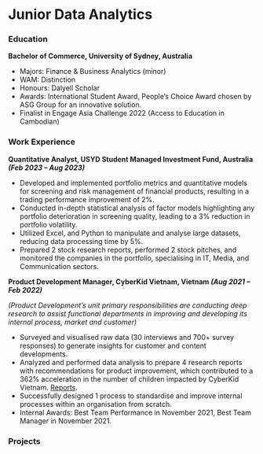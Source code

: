 # Junior Data Analytics 

### Education 
**Bachelor of Commerce, University of Sydney, Australia**
-	Majors: Finance & Business Analytics (minor)
- WAM: Distinction
- Honours: Dalyell Scholar
- Awards: International Student Award, People’s Choice Award chosen by ASG Group for an innovative solution. 
- Finalist in Engage Asia Challenge 2022 (Access to Education in Cambodian)

### Work Experience 
**Quantitative Analyst, USYD Student Managed Investment Fund, Australia _(Feb 2023 – Aug 2023)_**
- Developed and implemented portfolio metrics and quantitative models for screening and risk management of financial products, resulting in a trading performance improvement of 2%.
- Conducted in-depth statistical analysis of factor models highlighting any portfolio deterioration in screening quality, leading to a 3% reduction in portfolio volatility. 
- Utilized Excel, and Python to manipulate and analyse large datasets, reducing data processing time by 5%.
- Prepared 2 stock research reports, performed 2 stock pitches, and monitored the companies in the portfolio, specialising in IT, Media, and Communication sectors. 

**Product Development Manager, CyberKid Vietnam, Vietnam _(Aug 2021 – Feb 2022)_**

_(Product Development’s unit primary responsibilities are conducting deep research to assist functional departments in improving and developing its internal process, market and customer)_
- Surveyed and visualised raw data (30 interviews and 700+ survey responses) to generate insights for customer and content developments.
- Analyzed and performed data analysis to prepare 4 research reports with recommendations for product improvement, which contributed to a 362% acceleration in the number of children impacted by CyberKid Vietnam.  [Reports](https://drive.google.com/drive/folders/1n5U5sVeYnMH9VbIXju6IELrWZIMZNVGq). 
- Successfully designed 1 process to standardise and improve internal processes within an organisation from scratch.
- Internal Awards: Best Team Performance in November 2021, Best Team Manager in November 2021. 

### Projects

